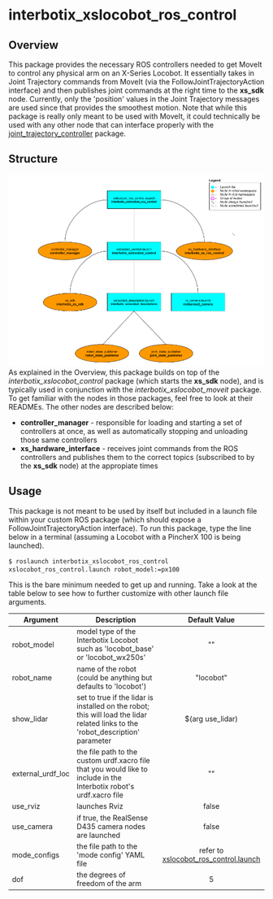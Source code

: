 # interbotix_xslocobot_ros_control

## Overview
This package provides the necessary ROS controllers needed to get MoveIt to control any physical arm on an X-Series Locobot. It essentially takes in Joint Trajectory commands from MoveIt (via the FollowJointTrajectoryAction interface) and then publishes joint commands at the right time to the **xs_sdk** node. Currently, only the 'position' values in the Joint Trajectory messages are used since that provides the smoothest motion. Note that while this package is really only meant to be used with MoveIt, it could technically be used with any other node that can interface properly with the [joint_trajectory_controller](http://wiki.ros.org/joint_trajectory_controller) package.

## Structure
![xslocobot_ros_control_flowchart](images/xslocobot_ros_control_flowchart.png)
As explained in the Overview, this package builds on top of the *interbotix_xslocobot_control* package (which starts the **xs_sdk** node), and is typically used in conjunction with the *interbotix_xslocobot_moveit* package. To get familiar with the nodes in those packages, feel free to look at their READMEs. The other nodes are described below:
- **controller_manager** - responsible for loading and starting a set of controllers at once, as well as automatically stopping and unloading those same controllers
- **xs_hardware_interface** - receives joint commands from the ROS controllers and publishes them to the correct topics (subscribed to by the **xs_sdk** node) at the appropiate times

## Usage
This package is not meant to be used by itself but included in a launch file within your custom ROS package (which should expose a FollowJointTrajectoryAction interface).
To run this package, type the line below in a terminal (assuming a Locobot with a PincherX 100 is being launched).
```
$ roslaunch interbotix_xslocobot_ros_control xslocobot_ros_control.launch robot_model:=px100
```
This is the bare minimum needed to get up and running. Take a look at the table below to see how to further customize with other launch file arguments.

| Argument | Description | Default Value |
| -------- | ----------- | :-----------: |
| robot_model | model type of the Interbotix Locobot such as 'locobot_base' or 'locobot_wx250s' | "" |
| robot_name | name of the robot (could be anything but defaults to 'locobot') | "locobot" |
| show_lidar | set to true if the lidar is installed on the robot; this will load the lidar related links to the 'robot_description' parameter | $(arg use_lidar) |
| external_urdf_loc | the file path to the custom urdf.xacro file that you would like to include in the Interbotix robot's urdf.xacro file| "" |
| use_rviz | launches Rviz | false |
| use_camera | if true, the RealSense D435 camera nodes are launched | false |
| mode_configs | the file path to the 'mode config' YAML file | refer to [xslocobot_ros_control.launch](launch/xslocobot_ros_control.launch) |
| dof | the degrees of freedom of the arm | 5 |
